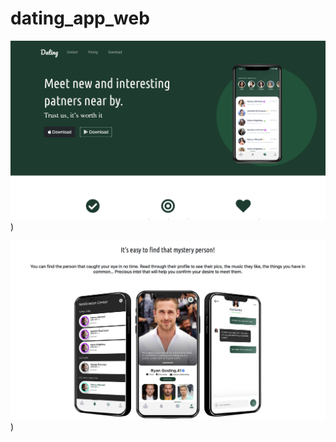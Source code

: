 # dating_app_web
![alt text](https://github.com/Avishkasj/dating_app_web/blob/main/screenshots/Screenshot%202022-12-25%20at%209.21.17%20PM.png))

![alt text](https://github.com/Avishkasj/dating_app_web/blob/main/screenshots/Screenshot%202022-12-25%20at%209.21.24%20PM.png))
